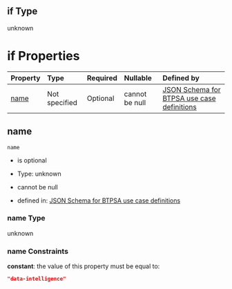 ## if Type

unknown

# if Properties

| Property      | Type          | Required | Nullable       | Defined by                                                                                                                                                                                                        |
| :------------ | :------------ | :------- | :------------- | :---------------------------------------------------------------------------------------------------------------------------------------------------------------------------------------------------------------- |
| [name](#name) | Not specified | Optional | cannot be null | [JSON Schema for BTPSA use case definitions](btpsa-usecase-properties-services-items-allof-1-then-allof-32-if-properties-name.md "undefined#/properties/services/items/allOf/1/then/allOf/32/if/properties/name") |

## name



`name`

*   is optional

*   Type: unknown

*   cannot be null

*   defined in: [JSON Schema for BTPSA use case definitions](btpsa-usecase-properties-services-items-allof-1-then-allof-32-if-properties-name.md "undefined#/properties/services/items/allOf/1/then/allOf/32/if/properties/name")

### name Type

unknown

### name Constraints

**constant**: the value of this property must be equal to:

```json
"data-intelligence"
```

